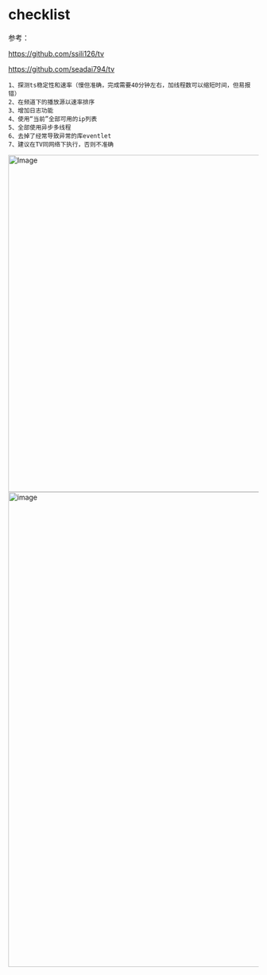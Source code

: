 # checklist
参考：

https://github.com/ssili126/tv

https://github.com/seadai794/tv

```
1、探测ts稳定性和速率（慢但准确，完成需要40分钟左右，加线程数可以缩短时间，但易报错）
2、在频道下的播放源以速率排序
3、增加日志功能
4、使用“当前”全部可用的ip列表
5、全部使用异步多线程
6、去掉了经常导致异常的库eventlet
7、建议在TV同网络下执行，否则不准确
```
<img width="796" height="677" alt="Image" src="https://github.com/user-attachments/assets/fdfe23b7-bcd1-449b-b69a-079d5f4d559a" />
<img width="1912" height="954" alt="image" src="https://github.com/user-attachments/assets/91cd6e65-1053-48db-9081-79828ef42923" />
